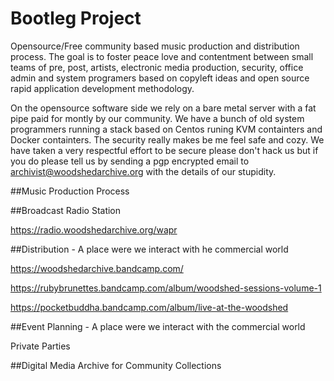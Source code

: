 # Bootleg Project
Opensource/Free community based music production and distribution process.  The goal is to foster peace love and contentment between small teams of pre, post, artists, electronic media production, security, office admin and system programers based on copyleft ideas and open source rapid application development methodology.

On the opensource software side we rely on a bare metal server with a fat pipe paid for montly by our community.  We have a bunch of old system programmers running a stack based on Centos runing KVM containters and Docker containters.  The security really makes be me feel safe and cozy.  We have taken a very respectful effort to be secure please don't hack us but if you do please tell us by sending a pgp encrypted email to archivist@woodshedarchive.org with the details of our stupidity.

##Music Production Process

##Broadcast Radio Station 

https://radio.woodshedarchive.org/wapr

##Distribution - A place were we interact with he commercial world

https://woodshedarchive.bandcamp.com/

https://rubybrunettes.bandcamp.com/album/woodshed-sessions-volume-1

https://pocketbuddha.bandcamp.com/album/live-at-the-woodshed

##Event Planning  - A place were we interact with the commercial world

Private Parties

##Digital Media Archive for Community Collections
